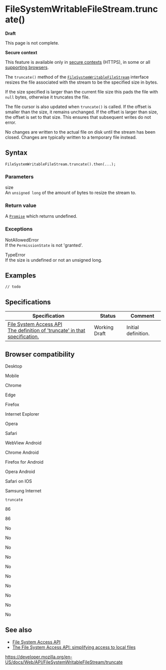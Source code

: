 # FileSystemWritableFileStream.truncate()

**Draft**

This page is not complete.

**Secure context**

This feature is available only in [secure contexts](https://developer.mozilla.org/en-US/docs/Web/Security/Secure_Contexts) (HTTPS), in some or all [supporting browsers](#browser_compatibility).

The `truncate()` method of the [`FileSystemWritableFileStream`](../filesystemwritablefilestream) interface resizes the file associated with the stream to be the specified size in bytes.

If the size specified is larger than the current file size this pads the file with `null` bytes, otherwise it truncates the file.

The file cursor is also updated when `truncate()` is called. If the offset is smaller than the size, it remains unchanged. If the offset is larger than size, the offset is set to that size. This ensures that subsequent writes do not error.

No changes are written to the actual file on disk until the stream has been closed. Changes are typically written to a temporary file instead.

## Syntax

    FileSystemWritableFileStream.truncate().then(...);

### Parameters

size  
An `unsigned long` of the amount of bytes to resize the stream to.

### Return value

A [`Promise`](https://developer.mozilla.org/en-US/docs/Web/JavaScript/Reference/Global_Objects/Promise) which returns undefined.

### Exceptions

NotAllowedError  
If the <span class="page-not-created">`PermissionState`</span> is not 'granted'.

TypeError  
If the size is undefined or not an unsigned long.

## Examples

    // todo

## Specifications

<table><thead><tr class="header"><th>Specification</th><th>Status</th><th>Comment</th></tr></thead><tbody><tr class="odd"><td><a href="https://wicg.github.io/file-system-access/#api-filesystemwritablefilestream-truncate">File System Access API<br />
<span class="small">The definition of 'truncate' in that specification.</span></a></td><td><span class="spec-wd">Working Draft</span></td><td>Initial definition.</td></tr></tbody></table>

## Browser compatibility

Desktop

Mobile

Chrome

Edge

Firefox

Internet Explorer

Opera

Safari

WebView Android

Chrome Android

Firefox for Android

Opera Android

Safari on IOS

Samsung Internet

`truncate`

86

86

No

No

No

No

No

No

No

No

No

No

## See also

- [File System Access API](../file_system_access_api)
- [The File System Access API: simplifying access to local files](https://web.dev/file-system-access/)

<a href="https://developer.mozilla.org/en-US/docs/Web/API/FileSystemWritableFileStream/truncate" class="_attribution-link">https://developer.mozilla.org/en-US/docs/Web/API/FileSystemWritableFileStream/truncate</a>
